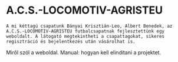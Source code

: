 # A.C.S.-LOCOMOTIV-AGRISTEU
    A mi kéttagú csapatunk Bányai Krisztián-Leo, Albert Benedek, az A.C.S.-LOCOMOTIV-AGRISTEU futbalcsapatnak fejlesztettünk egy weboldalt. A látogató megtekintheti a csapattagokat, sikeres regisztráció és bejelentkezés után vásárolhat is.

Miről szól a weboldal.
Manual: hogyan kell elindítani a projektet.
